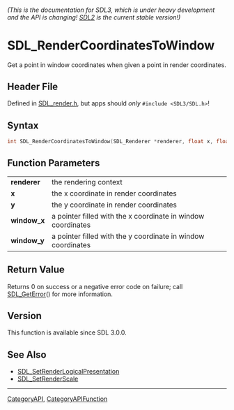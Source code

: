 ###### (This is the documentation for SDL3, which is under heavy development and the API is changing! [SDL2](https://wiki.libsdl.org/SDL2/) is the current stable version!)
# SDL_RenderCoordinatesToWindow

Get a point in window coordinates when given a point in render coordinates.

## Header File

Defined in [SDL_render.h](https://github.com/libsdl-org/SDL/blob/main/include/SDL3/SDL_render.h), but apps should _only_ `#include <SDL3/SDL.h>`!

## Syntax

```c
int SDL_RenderCoordinatesToWindow(SDL_Renderer *renderer, float x, float y, float *window_x, float *window_y);

```

## Function Parameters

|                  |                                                              |
| ---------------- | ------------------------------------------------------------ |
| **renderer**     | the rendering context                                        |
| **x**            | the x coordinate in render coordinates                       |
| **y**            | the y coordinate in render coordinates                       |
| **window_x**     | a pointer filled with the x coordinate in window coordinates |
| **window_y**     | a pointer filled with the y coordinate in window coordinates |

## Return Value

Returns 0 on success or a negative error code on failure; call
[SDL_GetError](SDL_GetError)() for more information.

## Version

This function is available since SDL 3.0.0.

## See Also

* [SDL_SetRenderLogicalPresentation](SDL_SetRenderLogicalPresentation)
* [SDL_SetRenderScale](SDL_SetRenderScale)

----
[CategoryAPI](CategoryAPI), [CategoryAPIFunction](CategoryAPIFunction)

